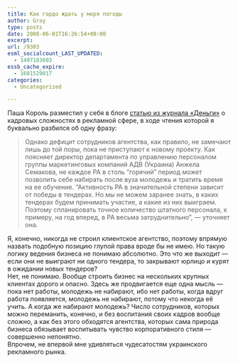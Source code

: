 ```yaml
---
title: Как гордо ждать у моря погоды
author: Gray
type: posts
date: 2008-06-01T16:26:54+00:00
excerpt:
url: /9303
esml_socialcount_LAST_UPDATED:
  - 1497183603
essb_cache_expire:
  - 1601529017
categories:
  - Uncategorized

---
```








Паша Король разместил у себя в блоге <a href="http://blog.pashen.kiev.ua/advertising-agency-rapid-career/#more-145" target="_blank">статью из журнала &#171;Деньги&#187;</a> о кадровых сложностях в рекламной сфере, в ходе чтения которой я буквально разбился об одну фразу:

> Однако дефицит сотрудников агентства, как правило, не замечают лишь до той поры, пока не приступают к новому проекту. Как поясняет директор департамента по управлению персоналом группы маркетинговых компаний АДВ (Украина) Анжела Семакова, не каждое РА в столь “горячий” период может позволить себе набирать после вуза молодежь и тратить время на ее обучение. “Активность РА в значительной степени зависит от победы в тендерах. Но мы не можем заранее знать, в каких тендерах будем принимать участие, а какие из них выиграем. Поэтому спланировать точное количество штатного персонала, к примеру, на год вперед, в РА весьма затруднительно”, — уточняет она.

Я, конечно, никогда не строил клиентское агентство, поэтому впрямую назвать подобную позицию глупой права вроде бы не имею. Но такую логику ведения бизнеса не понимаю абсолютно. Это что же выходит &#8212; если они не выиграют ни одного тендера, то закрывают юрлицо и курят в ожидании новых тендеров?  
Нет, не понимаю. Вообще строить бизнес на нескольких крупных клиентах дорого и опасно. Здесь же продвигается еще одна мысль &#8212; пока нет работы, молодежь не набирают, ибо нет работы, когда вдруг работа появляется, молодежь не набирают, потому что некогда её учить. А когда же набирают молодежь? Число сотрудников, которых можно переманить, конечно, и без воспитания своих кадров вообще сложно, а как без этого обходятся агентства, которых сама природа бизнеса обязывает воспитывать чувство корпоративного стиля &#8212; совершенно непонятно.  
Впрочем, не впервой мне удивляться чудесатостям украинского рекламного рынка.